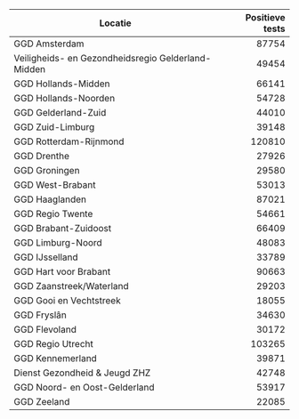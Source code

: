 | Locatie | Positieve tests |
|---------|----------------:|
| GGD Amsterdam                            | 87754 |
| Veiligheids- en Gezondheidsregio Gelderland-Midden | 49454 |
| GGD Hollands-Midden                      | 66141 |
| GGD Hollands-Noorden                     | 54728 |
| GGD Gelderland-Zuid                      | 44010 |
| GGD Zuid-Limburg                         | 39148 |
| GGD Rotterdam-Rijnmond                   | 120810 |
| GGD Drenthe                              | 27926 |
| GGD Groningen                            | 29580 |
| GGD West-Brabant                         | 53013 |
| GGD Haaglanden                           | 87021 |
| GGD Regio Twente                         | 54661 |
| GGD Brabant-Zuidoost                     | 66409 |
| GGD Limburg-Noord                        | 48083 |
| GGD IJsselland                           | 33789 |
| GGD Hart voor Brabant                    | 90663 |
| GGD Zaanstreek/Waterland                 | 29203 |
| GGD Gooi en Vechtstreek                  | 18055 |
| GGD Fryslân                              | 34630 |
| GGD Flevoland                            | 30172 |
| GGD Regio Utrecht                        | 103265 |
| GGD Kennemerland                         | 39871 |
| Dienst Gezondheid & Jeugd ZHZ            | 42748 |
| GGD Noord- en Oost-Gelderland            | 53917 |
| GGD Zeeland                              | 22085 |
